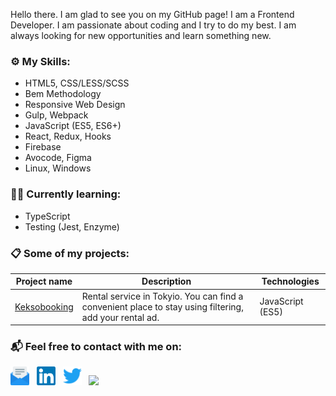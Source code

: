 Hello there. I am glad to see you on my GitHub page! 
I am a Frontend Developer. I am passionate about coding and I try to do my best.
I am always looking for new opportunities and learn something new.

### ⚙️ My Skills:

- HTML5, CSS/LESS/SCSS
- Bem Methodology
- Responsive Web Design
- Gulp, Webpack
- JavaScript (ES5, ES6+)
- React, Redux, Hooks
- Firebase
- Avocode, Figma
- Linux, Windows

### 👨‍💻 Currently learning:

- TypeScript
- Testing (Jest, Enzyme)

### 📋 Some of my projects:

| Project name | Description | Technologies |
| --- | --- | --- |
|[Keksobooking](https://github.com/bogdankuzzmin/582427-keksobooking-20) | Rental service in Tokyio. You can find a convenient place to stay using filtering, add your rental ad. | JavaScript (ES5) |


### 📬 Feel free to contact with me on:

<a href="mailto:bogdankuzzmin@gmail.com"><img height="30" src="https://raw.githubusercontent.com/bogdankuzzmin/bogdankuzzmin/master/email.svg"></a>&nbsp;&nbsp;
<a href="https://www.linkedin.com/in/bogdankuzzmin/"><img height="30" src="https://raw.githubusercontent.com/bogdankuzzmin/bogdankuzzmin/master/linkedin.svg"></a>&nbsp;&nbsp;
<a href="https://twitter.com/bogdankuzzmin/"><img height="30" src="https://raw.githubusercontent.com/bogdankuzzmin/bogdankuzzmin/master/twitter.svg"></a>&nbsp;&nbsp;
<a href="https://www.codewars.com/users/bogdankuzzmin/"><img height="30" src="https://www.codewars.com/users/bogdankuzzmin/badges/micro"></a>

